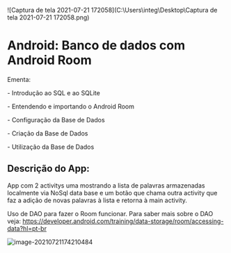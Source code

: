 ![Captura de tela 2021-07-21 172058](C:\Users\integ\Desktop\Captura de tela 2021-07-21 172058.png)

# Android: Banco de dados com Android Room

Ementa:

\- Introdução ao SQL e ao SQLite

\- Entendendo e importando o Android Room

\- Configuração da Base de Dados

\- Criação da Base de Dados

\- Utilização da Base de Dados

## Descrição do App:

App com 2 activitys uma mostrando a lista de palavras armazenadas localmente via NoSql data base e um botão que chama outra activity que faz a adição de novas palavras à lista e retorna à main activity.

Uso de DAO para fazer o Room funcionar. Para saber mais sobre o  DAO veja: https://developer.android.com/training/data-storage/room/accessing-data?hl=pt-br

![image-20210721174210484](C:\Users\integ\AppData\Roaming\Typora\typora-user-images\image-20210721174210484.png)